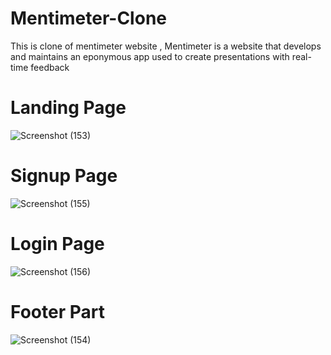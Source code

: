 # Mentimeter-Clone
This is clone of mentimeter website , Mentimeter is a website that develops and maintains an eponymous app used to create presentations with real-time feedback
# Landing Page
![Screenshot (153)](https://user-images.githubusercontent.com/101625055/205663487-953658ad-8940-4ec5-86fd-9c898269c6e5.png)
# Signup Page
![Screenshot (155)](https://user-images.githubusercontent.com/101625055/205663524-589fa08d-c61f-4355-9f24-304ad7d642f9.png)
# Login Page
![Screenshot (156)](https://user-images.githubusercontent.com/101625055/205663543-d281abd8-4d64-4252-957c-66c2e011d2ea.png)
# Footer Part
![Screenshot (154)](https://user-images.githubusercontent.com/101625055/205663560-f7f7d90a-cb10-4477-a1c0-2e394590c767.png)
